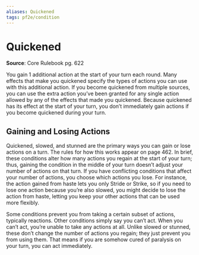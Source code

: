 ```yaml
---
aliases: Quickened
tags: pf2e/condition
---
```


# Quickened

**Source**: Core Rulebook pg. 622

You gain 1 additional action at the start of your turn each round. Many effects that make you quickened specify the types of actions you can use with this additional action. If you become quickened from multiple sources, you can use the extra action you’ve been granted for any single action allowed by any of the effects that made you quickened. Because quickened has its effect at the start of your turn, you don’t immediately gain actions if you become quickened during your turn.

## Gaining and Losing Actions

Quickened, slowed, and stunned are the primary ways you can gain or lose actions on a turn. The rules for how this works appear on page 462. In brief, these conditions alter how many actions you regain at the start of your turn; thus, gaining the condition in the middle of your turn doesn’t adjust your number of actions on that turn. If you have conflicting conditions that affect your number of actions, you choose which actions you lose. For instance, the action gained from haste lets you only Stride or Strike, so if you need to lose one action because you’re also slowed, you might decide to lose the action from haste, letting you keep your other actions that can be used more flexibly.

Some conditions prevent you from taking a certain subset of actions, typically reactions. Other conditions simply say you can’t act. When you can’t act, you’re unable to take any actions at all. Unlike slowed or stunned, these don’t change the number of actions you regain; they just prevent you from using them. That means if you are somehow cured of paralysis on your turn, you can act immediately.
